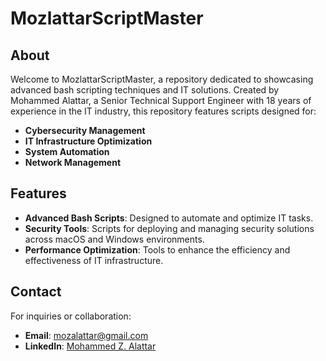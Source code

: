 # MozlattarScriptMaster

## About

Welcome to MozlattarScriptMaster, a repository dedicated to showcasing advanced bash scripting techniques and IT solutions. Created by Mohammed Alattar, a Senior Technical Support Engineer with 18 years of experience in the IT industry, this repository features scripts designed for:

- **Cybersecurity Management**
- **IT Infrastructure Optimization**
- **System Automation**
- **Network Management**

## Features

- **Advanced Bash Scripts**: Designed to automate and optimize IT tasks.
- **Security Tools**: Scripts for deploying and managing security solutions across macOS and Windows environments.
- **Performance Optimization**: Tools to enhance the efficiency and effectiveness of IT infrastructure.

## Contact

For inquiries or collaboration:
- **Email**: [mozalattar@gmail.com](mailto:mozalattar@gmail.com)
- **LinkedIn**: [Mohammed Z. Alattar](https://www.linkedin.com/in/mohammed-z-alattar/)
